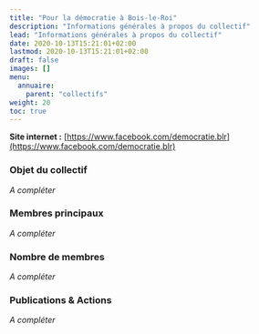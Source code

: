 ```yaml
---
title: "Pour la démocratie à Bois-le-Roi"
description: "Informations générales à propos du collectif"
lead: "Informations générales à propos du collectif"
date: 2020-10-13T15:21:01+02:00
lastmod: 2020-10-13T15:21:01+02:00
draft: false
images: []
menu:
  annuaire:
    parent: "collectifs"
weight: 20
toc: true
---
```


**Site internet :** [https://www.facebook.com/democratie.blr](https://www.facebook.com/democratie.blr) 

### Objet du collectif
*A compléter*

### Membres principaux
*A compléter*

### Nombre de membres
*A compléter*

### Publications & Actions
*A compléter*
